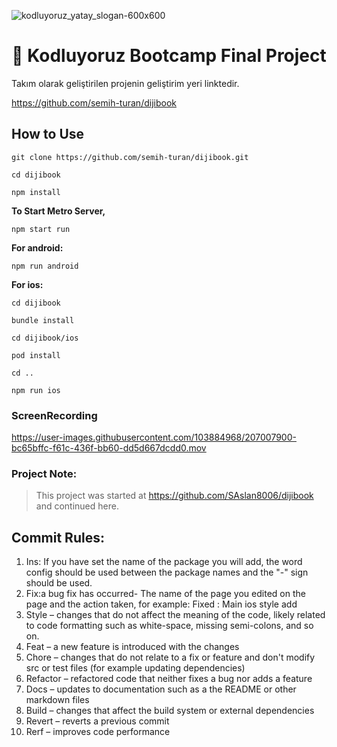 ![kodluyoruz_yatay_slogan-600x600](https://user-images.githubusercontent.com/99039655/201606078-4baf1921-825a-4b9e-af8a-875b09b0b47a.png)

<h1 align="center"> 👋 Kodluyoruz Bootcamp Final Project</h1>

Takım olarak geliştirilen projenin geliştirim yeri linktedir. 

https://github.com/semih-turan/dijibook

## How to Use
`git clone https://github.com/semih-turan/dijibook.git`

`cd dijibook`

`npm install` 

**To Start Metro Server,**

`npm start run` 

**For android:** 

`npm run android`

**For ios:**

`cd dijibook`

`bundle install`

`cd dijibook/ios`

`pod install`

`cd ..`

`npm run ios`



### ScreenRecording


https://user-images.githubusercontent.com/103884968/207007900-bc65bffc-f61c-436f-bb60-dd5d667dcdd0.mov


### Project Note: 
> This project was started at https://github.com/SAslan8006/dijibook and continued here.
## Commit Rules:

1. Ins: If you have set the name of the package you will add, the word config should be used between the package names and the "-" sign should be used.
2. Fix:a bug fix has occurred- The name of the page you edited on the page and the action taken, for example: Fixed : Main ios style add
3. Style – changes that do not affect the meaning of the code, likely related to code formatting such as white-space, missing semi-colons, and so on.
4. Feat – a new feature is introduced with the changes
5. Chore – changes that do not relate to a fix or feature and don't modify src or test files (for example updating dependencies)
6. Refactor – refactored code that neither fixes a bug nor adds a feature
7. Docs – updates to documentation such as a the README or other markdown files
8. Build – changes that affect the build system or external dependencies
9. Revert – reverts a previous commit
10. Rerf – improves code performance
